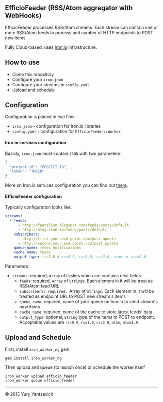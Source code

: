EfficioFeeder (RSS/Atom aggregator with WebHooks)
--

EfficioFeeder processes RSS/Atom streams.
Each stream can contain one or more RSS/Atom feeds to process and number of HTTP endpoints to POST new items.

Fully Cloud-based, uses [Iron.io](http://iron.io) infrastructure.


## How to use

* Clone this repository
* Configure your `iron.json`
* Configure your streams in `config.yaml`
* Upload and schedule


## Configuration

Configuration is placed in two files:

* `iron.json` - configuration for Iron.io libraries
* `config.yaml` - configuration for `EfficioFeeder::Worker`

#### Iron.io services configuration

Basicly, `iron.json` must contain `JSON` with two parameters:

```javascript
{
  "project_id": "PROJECT_ID",
  "token": "TOKEN"
}
```

More on Iron.io services configuration you can find out [there](http://dev.iron.io/mq/reference/configuration/).

#### EfficioFeeder configuration

Typically configuration looks like:

```yaml
streams:
  - feeds:
      - http://featalion.blogspot.com/feeds/posts/default
      - http://blog.iron.io/feeds/posts/default
    subscribers:
      - http://first.your.end.point.com/post_update
      - http://second.your.end.point.com/post_update
    queue_name: feeds_notifications
    cache_name: feeds
    output_type: rss2.0 # rss0.9, rss1.0, rss2.0, atom or atom1.0

```

Parameters:

* `streams`: required, `Array` of `Hash`es which are contains next fields
  * `feeds`: required, `Array` of `String`s. Each element in it will be treat as RSS/Atom feed URL
  * `subscribers: required, `Array of `Strings`. Each element in it will be treated as endpoint URL to POST new stream's items
  * `queue_name`: required, name of your queue on Iron.io to send stream's new items
  * `cache_name`: required, name of the cache to store latest feeds' data
  * `output_type`: optional, `String` type of the items to POST to endpoint. Acceptable values are `rss0.9`, `rss1.0`, `rss2.0`, `atom`, `atom1.0`


## Upload and Schedule

First, install `iron_worker_ng` gem
```
gem install iron_worker_ng
```

Then upload and queue (to launch once) or schedule the worker itself
```
iron_worker upload efficio_feeder
iron_worker queue efficio_feeder
```

-------
© 2013 Yury Yantsevich